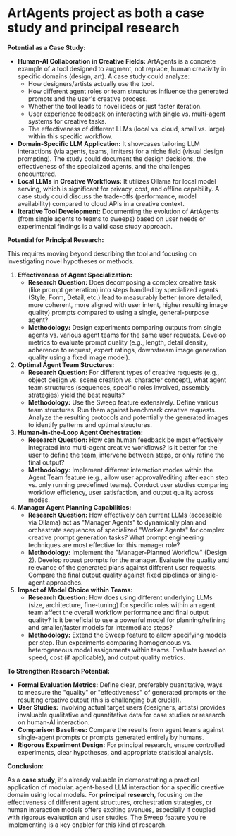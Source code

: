 # ArtAgents project as both a **case study** and **principal research**

**Potential as a Case Study:**

*   **Human-AI Collaboration in Creative Fields:** ArtAgents is a concrete example of a tool designed to augment, not replace, human creativity in specific domains (design, art). A case study could analyze:
    *   How designers/artists actually *use* the tool.
    *   How different agent roles or team structures influence the generated prompts and the user's creative process.
    *   Whether the tool leads to novel ideas or just faster iteration.
    *   User experience feedback on interacting with single vs. multi-agent systems for creative tasks.
    *   The effectiveness of different LLMs (local vs. cloud, small vs. large) within this specific workflow.
*   **Domain-Specific LLM Application:** It showcases tailoring LLM interactions (via agents, teams, limiters) for a niche field (visual design prompting). The study could document the design decisions, the effectiveness of the specialized agents, and the challenges encountered.
*   **Local LLMs in Creative Workflows:** It utilizes Ollama for local model serving, which is significant for privacy, cost, and offline capability. A case study could discuss the trade-offs (performance, model availability) compared to cloud APIs in a creative context.
*   **Iterative Tool Development:** Documenting the evolution of ArtAgents (from single agents to teams to sweeps) based on user needs or experimental findings is a valid case study approach.

**Potential for Principal Research:**

This requires moving beyond describing the tool and focusing on investigating novel hypotheses or methods.

1.  **Effectiveness of Agent Specialization:**
    *   **Research Question:** Does decomposing a complex creative task (like prompt generation) into steps handled by specialized agents (Style, Form, Detail, etc.) lead to measurably better (more detailed, more coherent, more aligned with user intent, higher resulting image quality) prompts compared to using a single, general-purpose agent?
    *   **Methodology:** Design experiments comparing outputs from single agents vs. various agent teams for the same user requests. Develop metrics to evaluate prompt quality (e.g., length, detail density, adherence to request, expert ratings, downstream image generation quality using a fixed image model).
2.  **Optimal Agent Team Structures:**
    *   **Research Question:** For different types of creative requests (e.g., object design vs. scene creation vs. character concept), what agent team structures (sequences, specific roles involved, assembly strategies) yield the best results?
    *   **Methodology:** Use the Sweep feature extensively. Define various team structures. Run them against benchmark creative requests. Analyze the resulting protocols and potentially the generated images to identify patterns and optimal structures.
3.  **Human-in-the-Loop Agent Orchestration:**
    *   **Research Question:** How can human feedback be most effectively integrated into multi-agent creative workflows? Is it better for the user to define the team, intervene between steps, or only refine the final output?
    *   **Methodology:** Implement different interaction modes within the Agent Team feature (e.g., allow user approval/editing after each step vs. only running predefined teams). Conduct user studies comparing workflow efficiency, user satisfaction, and output quality across modes.
4.  **Manager Agent Planning Capabilities:**
    *   **Research Question:** How effectively can current LLMs (accessible via Ollama) act as "Manager Agents" to dynamically plan and orchestrate sequences of specialized "Worker Agents" for complex creative prompt generation tasks? What prompt engineering techniques are most effective for this manager role?
    *   **Methodology:** Implement the "Manager-Planned Workflow" (Design 2). Develop robust prompts for the manager. Evaluate the quality and relevance of the generated plans against different user requests. Compare the final output quality against fixed pipelines or single-agent approaches.
5.  **Impact of Model Choice within Teams:**
    *   **Research Question:** How does using different underlying LLMs (size, architecture, fine-tuning) for specific roles within an agent team affect the overall workflow performance and final output quality? Is it beneficial to use a powerful model for planning/refining and smaller/faster models for intermediate steps?
    *   **Methodology:** Extend the Sweep feature to allow specifying models per step. Run experiments comparing homogeneous vs. heterogeneous model assignments within teams. Evaluate based on speed, cost (if applicable), and output quality metrics.

**To Strengthen Research Potential:**

*   **Formal Evaluation Metrics:** Define clear, preferably quantitative, ways to measure the "quality" or "effectiveness" of generated prompts or the resulting creative output (this is challenging but crucial).
*   **User Studies:** Involving actual target users (designers, artists) provides invaluable qualitative and quantitative data for case studies or research on human-AI interaction.
*   **Comparison Baselines:** Compare the results from agent teams against single-agent prompts or prompts generated entirely by humans.
*   **Rigorous Experiment Design:** For principal research, ensure controlled experiments, clear hypotheses, and appropriate statistical analysis.

**Conclusion:**

As a **case study**, it's already valuable in demonstrating a practical application of modular, agent-based LLM interaction for a specific creative domain using local models. For **principal research**, focusing on the effectiveness of different agent structures, orchestration strategies, or human interaction models offers exciting avenues, especially if coupled with rigorous evaluation and user studies. The Sweep feature you're implementing is a key enabler for this kind of research.
